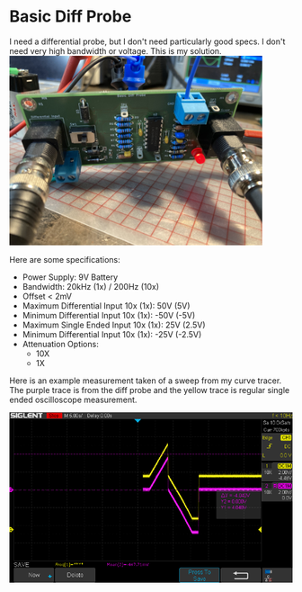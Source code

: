 <h1> 
Basic Diff Probe 
</h1>
I need a differential probe, but I don't need particularly good specs. I don't need very high bandwidth or voltage. This is my solution. 

<img src="circuit_picture.jpg" width="450px">

Here are some specifications:
<ul>
<li> Power Supply: 9V Battery </li>
<li> Bandwidth: 20kHz (1x) / 200Hz (10x) </li>
<li> Offset < 2mV </li>
<li> Maximum Differential Input 10x (1x): 50V (5V) </li>
<li> Minimum Differential Input 10x (1x): -50V (-5V) </li>
<li> Maximum Single Ended Input 10x (1x): 25V (2.5V) </li>
<li> Minimum Differential Input 10x (1x): -25V (-2.5V) </li>
<li> Attenuation Options: 
<ul>
    <li> 10X </li>
    <li> 1X </li>
</ul>
</li>
</ul>
Here is an example measurement taken of a sweep from my curve tracer. The purple trace is from the diff probe and the yellow trace is regular single ended oscilloscope measurement.    

![Trace](./curve_tracer_sweep.png)